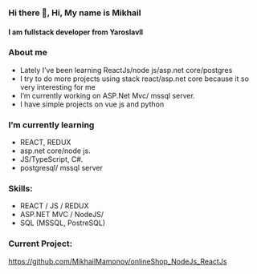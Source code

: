 ### Hi there 👋, Hi, My name is  Mikhail
#### I am fullstack developer from Yaroslavll 
###  About me
* Lately I’ve been learning ReactJs/node js/asp.net core/postgres 
*  I try to do more projects using stack react/asp.net core because it so very interesting for me
*  I’m currently working on  ASP.Net Mvc/ mssql server.
*  I have simple projects on vue js and python
###  I’m currently learning 
 - REACT, REDUX
 -  asp.net core/node js.
 -  JS/TypeScript, C#.
 -  postgresql/ mssql server 

### Skills:

* REACT  / JS / REDUX
* ASP.NET MVC / NodeJS/
* SQL (MSSQL, PostreSQL) 

### Current Project:
https://github.com/MikhailMamonov/onlineShop_NodeJs_ReactJs
